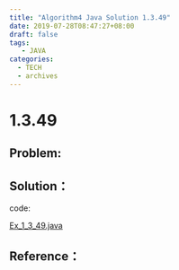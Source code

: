 ```yaml
---
title: "Algorithm4 Java Solution 1.3.49"
date: 2019-07-28T08:47:27+08:00
draft: false
tags:
   - JAVA
categories:
  - TECH
  - archives
---
```



# 1.3.49

## Problem:


## Solution：

code:

[Ex_1_3_49.java](./Ex_1_3_49.java)


## Reference：


